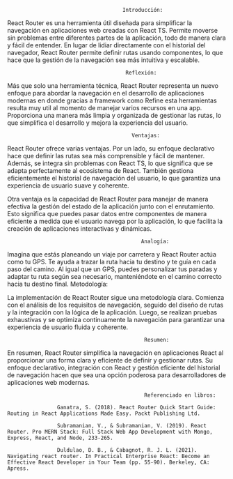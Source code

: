                                          Introducción:

React Router es una herramienta útil diseñada para simplificar la navegación en aplicaciones web
creadas con React TS. Permite moverse sin problemas entre diferentes partes de la aplicación,
todo de manera clara y fácil de entender.
En lugar de lidiar directamente con el historial del navegador, React Router permite definir rutas
usando componentes, lo que hace que la gestión de la navegación sea más intuitiva y escalable.

                                          Reflexión:

Más que solo una herramienta técnica, React Router representa un nuevo enfoque para abordar
la navegación en el desarrollo de aplicaciones modernas en donde gracias a framework como Refine esta herramientas resulta muy util al momento
de manejar varios recursos en una app.
Proporciona una manera más limpia y organizada de gestionar las rutas, lo que simplifica el desarrollo
y mejora la experiencia del usuario.

                                            Ventajas:

React Router ofrece varias ventajas. Por un lado, su enfoque declarativo hace que definir las rutas
sea más comprensible y fácil de mantener.
Además, se integra sin problemas con React TS, lo que significa que se adapta perfectamente al ecosistema
de React. También gestiona eficientemente el historial de navegación del usuario, lo que garantiza una
experiencia de usuario suave y coherente.

Otra ventaja es la capacidad de React Router para manejar de manera efectiva la gestión del estado de la aplicación junto con el enrutamiento. Esto significa que puedes pasar datos entre componentes de manera eficiente a medida que el usuario navega por la aplicación, lo que facilita la creación de aplicaciones interactivas y dinámicas.

                                               Analogía:

Imagina que estás planeando un viaje por carretera y React Router actúa como tu GPS. Te ayuda a trazar la ruta hacia tu destino y te guía en cada paso del camino. Al igual que un GPS, puedes personalizar tus paradas y adaptar tu ruta según sea necesario, manteniéndote en el camino correcto hacia tu destino final.
Metodología:

La implementación de React Router sigue una metodología clara. Comienza con el análisis de los requisitos de navegación, seguido del diseño de rutas y la integración con la lógica de la aplicación. Luego, se realizan pruebas exhaustivas y se optimiza continuamente la navegación para garantizar una experiencia de usuario fluida y coherente.

                                                Resumen:

En resumen, React Router simplifica la navegación en aplicaciones React al proporcionar una forma clara y eficiente de definir y gestionar rutas. Su enfoque declarativo, integración con React y gestión eficiente del historial de navegación hacen que sea una opción poderosa para desarrolladores de aplicaciones web modernas.

                                                Referenciado en libros:

                    Ganatra, S. (2018). React Router Quick Start Guide: Routing in React Applications Made Easy. Packt Publishing Ltd.

                    Subramanian, V., & Subramanian, V. (2019). React Router. Pro MERN Stack: Full Stack Web App Development with Mongo, Express, React, and Node, 233-265.

                    Duldulao, D. B., & Cabagnot, R. J. L. (2021). Navigating react router. In Practical Enterprise React: Become an Effective React Developer in Your Team (pp. 55-90). Berkeley, CA: Apress.
